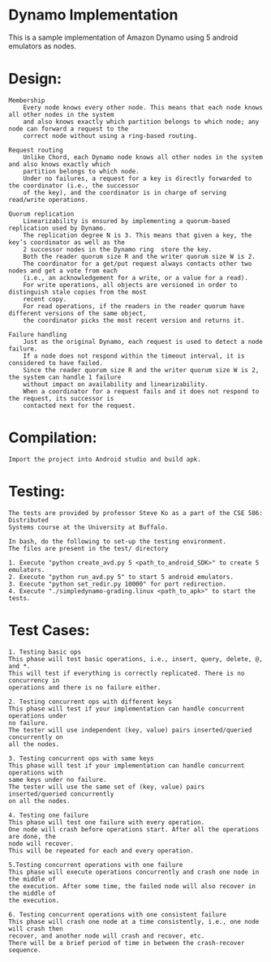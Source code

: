 # Dynamo Implementation

This is a sample implementation of Amazon Dynamo using 5 android emulators as nodes.

# Design:

	Membership
		Every node knows every other node. This means that each node knows all other nodes in the system 
		and also knows exactly which partition belongs to which node; any node can forward a request to the 
		correct node without using a ring-based routing.
		
	Request routing
		Unlike Chord, each Dynamo node knows all other nodes in the system and also knows exactly which 
		partition belongs to which node.
		Under no failures, a request for a key is directly forwarded to the coordinator (i.e., the successor 
		of the key), and the coordinator is in charge of serving read/write operations.
	
	Quorum replication
		Linearizability is ensured by implementing a quorum-based replication used by Dynamo.
		The replication degree N is 3. This means that given a key, the key’s coordinator as well as the 
		2 successor nodes in the Dynamo ring  store the key.
		Both the reader quorum size R and the writer quorum size W is 2.
		The coordinator for a get/put request always contacts other two nodes and get a vote from each 
		(i.e., an acknowledgement for a write, or a value for a read).
		For write operations, all objects are versioned in order to distinguish stale copies from the most 
		recent copy.
		For read operations, if the readers in the reader quorum have different versions of the same object, 
		the coordinator picks the most recent version and returns it.
	
	Failure handling
		Just as the original Dynamo, each request is used to detect a node failure.
		If a node does not respond within the timeout interval, it is considered to have failed.
		Since the reader quorum size R and the writer quorum size W is 2, the system can handle 1 failure 
		without impact on availability and linearizability.
		When a coordinator for a request fails and it does not respond to the request, its successor is 
		contacted next for the request.
		
# Compilation:
	
	Import the project into Android studio and build apk.

# Testing:

	The tests are provided by professor Steve Ko as a part of the CSE 586: Distributed
	Systems course at the University at Buffalo.

	In bash, do the following to set-up the testing environment. 
	The files are present in the test/ directory

	1. Execute "python create_avd.py 5 <path_to_android_SDK>" to create 5 emulators.
	2. Execute "python run_avd.py 5" to start 5 android emulators. 
	3. Execute "python set_redir.py 10000" for port redirection.
	4. Execute "./simpledynamo-grading.linux <path_to_apk>" to start the tests.

# Test Cases:

	1. Testing basic ops
	This phase will test basic operations, i.e., insert, query, delete, @, and *. 
	This will test if everything is correctly replicated. There is no concurrency in 
	operations and there is no failure either.
	
	2. Testing concurrent ops with different keys
	This phase will test if your implementation can handle concurrent operations under 
	no failure.
	The tester will use independent (key, value) pairs inserted/queried concurrently on 
	all the nodes.
	
	3. Testing concurrent ops with same keys
	This phase will test if your implementation can handle concurrent operations with 
	same keys under no failure.
	The tester will use the same set of (key, value) pairs inserted/queried concurrently 
	on all the nodes.
	
	4. Testing one failure
	This phase will test one failure with every operation.
	One node will crash before operations start. After all the operations are done, the 
	node will recover.
	This will be repeated for each and every operation.
	
	5.Testing concurrent operations with one failure
	This phase will execute operations concurrently and crash one node in the middle of 
	the execution. After some time, the failed node will also recover in the middle of 
	the execution.
	
	6. Testing concurrent operations with one consistent failure
	This phase will crash one node at a time consistently, i.e., one node will crash then 
	recover, and another node will crash and recover, etc.
	There will be a brief period of time in between the crash-recover sequence.

